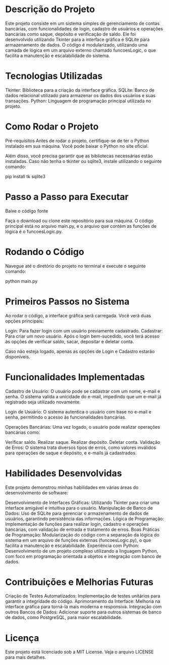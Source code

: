 
# Descrição do Projeto
Este projeto consiste em um sistema simples de gerenciamento de contas bancárias, com funcionalidades de login, cadastro de usuários e operações bancárias como saque, depósito e verificação de saldo. Ele foi desenvolvido utilizando Tkinter para a interface gráfica e SQLite para armazenamento de dados. O código é modularizado, utilizando uma camada de lógica em um arquivo externo chamado funcoesLogic, o que facilita a manutenção e escalabilidade do sistema.

# Tecnologias Utilizadas
Tkinter: Biblioteca para a criação da interface gráfica.
SQLite: Banco de dados relacional utilizado para armazenar os dados dos usuários e suas transações.
Python: Linguagem de programação principal utilizada no projeto.

# Como Rodar o Projeto
Pré-requisitos
Antes de rodar o projeto, certifique-se de ter o Python instalado em sua máquina. Você pode baixar o Python no site oficial.

Além disso, você precisa garantir que as bibliotecas necessárias estão instaladas. Caso não tenha o tkinter ou sqlite3, instale utilizando o seguinte comando:

pip install tk sqlite3

# Passo a Passo para Executar
Baixe o código fonte

Faça o download ou clone este repositório para sua máquina. 
O código principal está no arquivo main.py, e o arquivo que contém as funções de lógica é o funcoesLogic.py.


# Rodando o Código

Navegue até o diretório do projeto no terminal e execute o seguinte comando:

python main.py

# Primeiros Passos no Sistema

Ao rodar o código, a interface gráfica será carregada. Você verá duas opções principais:

Login: Para fazer login com um usuário previamente cadastrado.
Cadastrar: Para criar um novo usuário.
Após o login bem-sucedido, você terá acesso às opções de verificar saldo, sacar, depositar e deletar conta.

Caso não esteja logado, apenas as opções de Login e Cadastro estarão disponíveis.

# Funcionalidades Implementadas
Cadastro de Usuário: O usuário pode se cadastrar com um nome, e-mail e senha. O sistema valida a unicidade do e-mail, impedindo que um e-mail já registrado seja utilizado novamente.

Login de Usuário: O sistema autentica o usuário com base no e-mail e senha, permitindo o acesso às funcionalidades bancárias.

Operações Bancárias: Uma vez logado, o usuário pode realizar operações bancárias como:

Verificar saldo.
Realizar saque.
Realizar depósito.
Deletar conta.
Validação de Erros: O sistema trata diversos tipos de erros, como valores inválidos para operações de saque e depósito, e e-mails já cadastrados.

# Habilidades Desenvolvidas
Este projeto demonstrou minhas habilidades em várias áreas do desenvolvimento de software:

Desenvolvimento de Interfaces Gráficas: Utilizando Tkinter para criar uma interface amigável e intuitiva para o usuário.
Manipulação de Banco de Dados: Uso de SQLite para gerenciar o armazenamento de dados de usuários, garantindo persistência das informações.
Lógica de Programação: Implementação de funções para realizar login, cadastro e operações bancárias, com validação de entrada e tratamento de erros.
Boas Práticas de Programação: Modularização do código com a separação da lógica do sistema em um arquivo de funções externas (funcoesLogic.py), o que facilita a manutenção e escalabilidade.
Experiência com Python: Desenvolvimento de um projeto complexo utilizando a linguagem Python, com foco em programação orientada a objetos e integração com banco de dados.

# Contribuições e Melhorias Futuras
Criação de Testes Automatizados: Implementação de testes unitários para garantir a integridade do código.
Aprimoramento da Interface: Melhoria na interface gráfica para torná-la mais moderna e responsiva.
Integração com outros Bancos de Dados: Adicionar suporte para outros sistemas de banco de dados, como PostgreSQL, para maior escalabilidade.

# Licença
Este projeto está licenciado sob a MIT License. Veja o arquivo LICENSE para mais detalhes.
